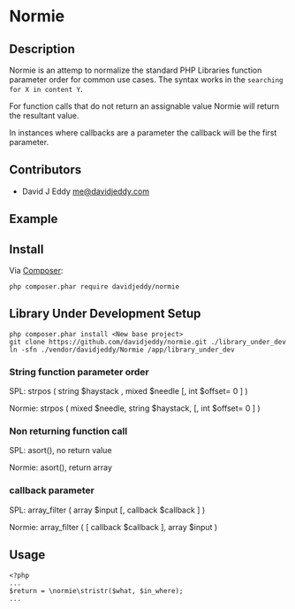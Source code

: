 # Normie

## Description
Normie is an attemp to normalize the standard PHP Libraries function parameter order for common use cases. The syntax works in the `searching for X in content Y`.

For function calls that do not return an assignable value Normie will return the resultant value.

In instances where callbacks are a parameter the callback will be the first parameter.

## Contributors
 - David J Eddy <me@davidjeddy.com>

## Example

## Install

Via [Composer](https://getcomposer.org):

    php composer.phar require davidjeddy/normie
    
## Library Under Development Setup

    php composer.phar install <New base project>
    git clone https://github.com/davidjeddy/normie.git ./library_under_dev
    ln -sfn ./vendor/davidjeddy/Normie /app/library_under_dev

### String function parameter order
SPL: strpos  ( string $haystack  , mixed $needle  [, int $offset= 0  ] )

Normie: strpos  ( mixed $needle, string $haystack,  [, int $offset= 0  ] )


### Non returning function call
SPL: asort(), no return value

Normie: asort(), return array


### callback parameter
SPL: array_filter  ( array $input  [, callback $callback  ] )

Normie: array_filter  ( [ callback $callback  ], array $input )

## Usage

    <?php
    ...
    $return = \normie\stristr($what, $in_where);
    ...

    